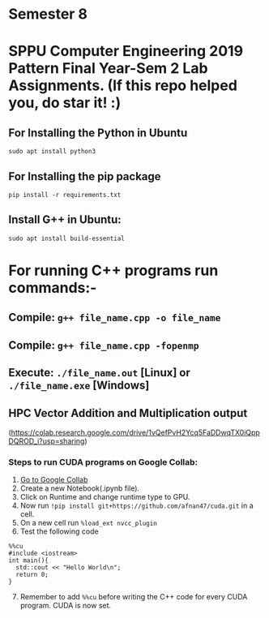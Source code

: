 # Semester 8
# SPPU Computer Engineering 2019 Pattern Final Year-Sem 2 Lab Assignments. (If this repo helped you, do star it! :)
## For Installing the Python in Ubuntu

 `sudo apt install python3`

## For Installing the pip package

 `pip install -r requirements.txt`


## Install G++ in Ubuntu:
 `sudo apt install build-essential` <br>
 
# For running C++ programs run commands:-
## Compile: `g++ file_name.cpp -o file_name`

## Compile: `g++ file_name.cpp -fopenmp`

## Execute: `./file_name.out` [Linux] or `./file_name.exe` [Windows]

## HPC Vector Addition and Multiplication output
(https://colab.research.google.com/drive/1vQefPvH2Ycq5FaDDwqTX0iQppDQROD_i?usp=sharing)

### Steps to run CUDA programs on Google Collab:
1. [Go to Google Collab](https://colab.research.google.com)
2. Create a new Notebook(.ipynb file).
3. Click on Runtime and change runtime type to GPU.
4. Now run `!pip install git+https://github.com/afnan47/cuda.git` in a cell.
5. On a new cell run `%load_ext nvcc_plugin`
6. Test the following code
```
%%cu
#include <iostream>
int main(){
  std::cout << "Hello World\n";
  return 0;
}
```

7. Remember to add `%%cu` before writing the C++ code for every CUDA program. CUDA is now set.
